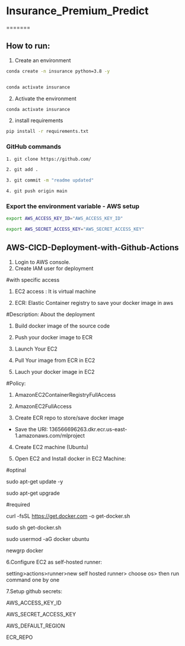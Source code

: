 # Insurance_Premium_Predict
=======


## How to run:

1. Create an environment

```bash
conda create -n insurance python=3.8 -y


conda activate insurance

```

2. Activate the environment

```bash
conda activate insurance
```


2. install requirements

```bash
pip install -r requirements.txt
```


### GitHub commands

```bash
1. git clone https://github.com/
```

```bash
2. git add .
```
```bash
3. git commit -m "readme updated"
```

```bash
4. git push origin main
```

### Export the environment variable - AWS setup 

```bash
export AWS_ACCESS_KEY_ID="AWS_ACCESS_KEY_ID"
```
```bash
export AWS_SECRET_ACCESS_KEY="AWS_SECRET_ACCESS_KEY"
```
## AWS-CICD-Deployment-with-Github-Actions
  
1. Login to AWS console.
2. Create IAM user for deployment

#with specific access

1. EC2 access : It is virtual machine

2. ECR: Elastic Container registry to save your docker image in aws


#Description: About the deployment

1. Build docker image of the source code

2. Push your docker image to ECR

3. Launch Your EC2 

4. Pull Your image from ECR in EC2

5. Lauch your docker image in EC2

#Policy:

1. AmazonEC2ContainerRegistryFullAccess

2. AmazonEC2FullAccess

3. Create ECR repo to store/save docker image

- Save the URI: 136566696263.dkr.ecr.us-east-1.amazonaws.com/mlproject

4. Create EC2 machine (Ubuntu)

5. Open EC2 and Install docker in EC2 Machine:

#optinal

sudo apt-get update -y

sudo apt-get upgrade

#required

curl -fsSL https://get.docker.com -o get-docker.sh

sudo sh get-docker.sh

sudo usermod -aG docker ubuntu

newgrp docker

6.Configure EC2 as self-hosted runner:

 setting>actions>runner>new self hosted runner> choose os> then run command one by one

7.Setup github secrets:

AWS_ACCESS_KEY_ID

AWS_SECRET_ACCESS_KEY

AWS_DEFAULT_REGION

ECR_REPO
